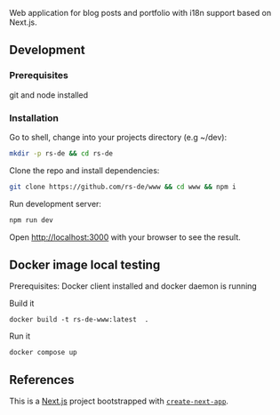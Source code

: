Web application for blog posts and portfolio with i18n support based on Next.js.

## Development

### Prerequisites

git and node installed

### Installation

Go to shell, change into your projects directory (e.g ~/dev):

```bash
mkdir -p rs-de && cd rs-de
```

Clone the repo and install dependencies:

```bash
git clone https://github.com/rs-de/www && cd www && npm i
```

Run development server:

```bash
npm run dev
```

Open [http://localhost:3000](http://localhost:3000) with your browser to see the result.

## Docker image local testing

Prerequisites: Docker client installed and docker daemon is running

Build it

```
docker build -t rs-de-www:latest  .
```

Run it

```
docker compose up
```

## References

This is a [Next.js](https://nextjs.org/) project bootstrapped with [`create-next-app`](https://github.com/vercel/next.js/tree/canary/packages/create-next-app).
